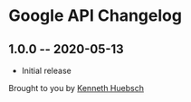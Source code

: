 # Google API Changelog

## 1.0.0 -- 2020-05-13

* Initial release

Brought to you by [Kenneth Huebsch](https://puffin.dev)
